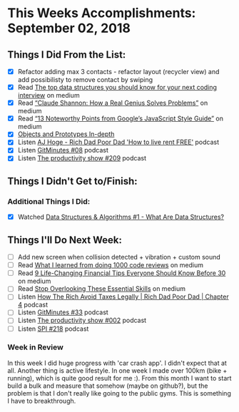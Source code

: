 # This Weeks Accomplishments: September 02, 2018

## Things I Did From the List:

- [x] Refactor adding max 3 contacts - refactor layout (recycler view) and add possibilisty to remove contact by swiping
- [x] Read [The top data structures you should know for your next coding interview](https://medium.freecodecamp.org/the-top-data-structures-you-should-know-for-your-next-coding-interview-36af0831f5e3) on medium
- [x] Read [“Claude Shannon: How a Real Genius Solves Problems”](https://medium.com/personal-growth/claude-shannon-how-a-real-genius-solves-problems-15b434aeb2b6) on medium
- [x] Read [“13 Noteworthy Points from Google’s JavaScript Style Guide”](https://medium.freecodecamp.org/google-publishes-a-javascript-style-guide-here-are-some-key-lessons-1810b8ad050b) on medium
- [x] [Objects and Prototypes In-depth](https://javabrains.thinkific.com/courses/corejs-objectsprototypes)
- [x] Listen [AJ Hoge - Rich Dad Poor Dad 'How to live rent FREE'](https://www.youtube.com/watch?v=aZgkBMb7hZ8) podcast
- [x] Listen [GitMinutes #08](http://episodes.gitminutes.com/2013/05/gitminutes-08-drew-neil-on-vim-and.html) podcast
- [x] Listen [The productivity show #209](http://www.asianefficiency.com/podcast/209-focus-time/) podcast

## Things I Didn't Get to/Finish:


### Additional Things I Did:

- [x] Watched [Data Structures & Algorithms #1 - What Are Data Structures?](https://www.youtube.com/watch?v=bum_19loj9A&list=PLBZBJbE_rGRV8D7XZ08LK6z-4zPoWzu5H)

## Things I'll Do Next Week:

- [ ] Add new screen when collision detected + vibration + custom sound 
- [ ] Read [What I learned from doing 1000 code reviews](https://hackernoon.com/what-i-learned-from-doing-1000-code-reviews-fe28d4d11c71) on medium
- [ ] Read [9 Life-Changing Financial Tips Everyone Should Know Before 30](https://gritsandgospel.com/9-life-changing-financial-tips-that-everyone-should-know-before-30-20121ab1dcd3) on medium
- [ ] Read [Stop Overlooking These Essential Skills](https://medium.com/@JohnMashni/stop-overlooking-these-essential-skills-b39714033602) on medium
- [ ] Listen [How The Rich Avoid Taxes Legally | Rich Dad Poor Dad | Chapter 4](https://www.youtube.com/watch?v=I4P3ugURjLw) podcast
- [ ] Listen [GitMinutes #33](http://episodes.gitminutes.com/2015/03/gitminutes-33-thom-parkin-on-mastering.html) podcast
- [ ] Listen [The productivity show #002](http://www.asianefficiency.com/podcast/002-journaling/) podcast
- [ ] Listen [SPI #218](https://www.smartpassiveincome.com/podcasts/online-course-best-practices-from-teachable/) podcast

### Week in Review
In this week I did huge progress with 'car crash app'. I didn't expect that at all. Another thing is active lifestyle. In one week I made over 100km (bike + running), which is quite good result for me :). From this month I want to start build a bulk and measure that somehow (maybe on github?), but the problem is that I don't really like going to the public gyms. This is something I have to breakthrough. 
